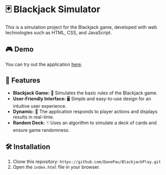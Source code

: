 # 🃏 Blackjack Simulator

This is a simulation project for the Blackjack game, developed with web technologies such as HTML, CSS, and JavaScript.

## 🎮 Demo

You can try out the application [here](https://02-blackjack.vercel.app/).

## 🚀 Features

- **Blackjack Game:** 🎲 Simulates the basic rules of the Blackjack game.
- **User-Friendly Interface:** 🖥️ Simple and easy-to-use design for an intuitive user experience.
- **Dynamic:** 🔄 The application responds to player actions and displays results in real-time.
- **Random Deck:** 🃏 Uses an algorithm to simulate a deck of cards and ensure game randomness.

## 🛠️ Installation

1. Clone this repository: `https://github.com/DanePau/BlackjackPlay.git`
2. Open the `index.html` file in your browser.
